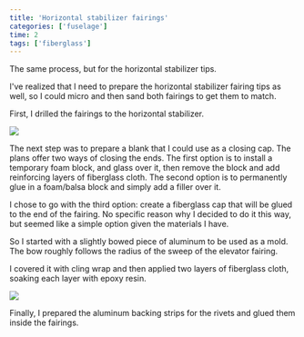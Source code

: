 ```yaml
---
title: 'Horizontal stabilizer fairings'
categories: ['fuselage']
time: 2
tags: ['fiberglass']
---
```


The same process, but for the horizontal stabilizer tips.  

<!-- more -->

I've realized that I need to prepare the horizontal stabilizer fairing tips as well, so I could micro and then sand both fairings to get them to match.

First, I drilled the fairings to the horizontal stabilizer.

![](1-fairings-caps-blank.jpeg)

The next step was to prepare a blank that I could use as a closing cap. The plans offer two ways of closing the ends. The first option is to install a temporary foam block, and glass over it, then remove the block and add reinforcing layers of fiberglass cloth. The second option is to permanently glue in a foam/balsa block and simply add a filler over it. 

I chose to go with the third option: create a fiberglass cap that will be glued to the end of the fairing. No specific reason why I decided to do it this way, but seemed like a simple option given the materials I have.

So I started with a slightly bowed piece of aluminum to be used as a mold. The bow roughly follows the radius of the sweep of the elevator fairing. 

I covered it with cling wrap and then applied two layers of fiberglass cloth, soaking each layer with epoxy resin.

![](2-glued-aluminum-strip.jpeg)

Finally, I prepared the aluminum backing strips for the rivets and glued them inside the fairings.
